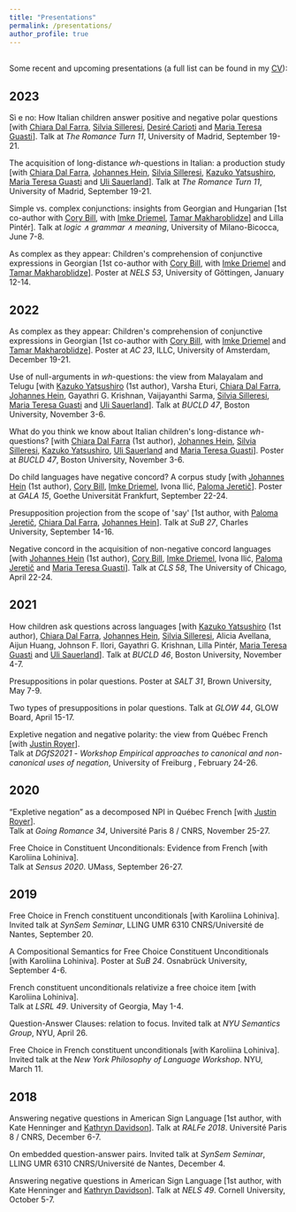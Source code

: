 ```yaml
---
title: "Presentations"
permalink: /presentations/
author_profile: true
---
```

\
Some recent and upcoming presentations (a full list can be found in my [CV](http://auroregonzalez.github.io/files/CV_december2022.pdf)):


## 2023

Sì e  no:  How  Italian  children  answer  positive  and  negative  polar  questions [with [Chiara Dal Farra](http://www.bilgroup.it/en/chiara-dal-farra-2/), [Silvia Silleresi](http://www.bilgroup.it/en/silvia-silleresi-2/), [Desiré Carioti](http://www.bilgroup.it/en/desire-carioti-2/) and [Maria Teresa Guasti](https://www.unimib.it/maria-teresa-guasti)]. Talk at *The Romance Turn 11*, University of Madrid, September 19-21.

The acquisition of long-distance *wh*-questions in Italian: a production study [with [Chiara Dal Farra](http://www.bilgroup.it/en/chiara-dal-farra-2/), [Johannes Hein](https://www.johannes-hein.de/index.html), [Silvia Silleresi](http://www.bilgroup.it/en/silvia-silleresi-2/), [Kazuko Yatsushiro](https://www.leibniz-zas.de/en/people/details/yatsushiro-kazuko/kazuko-yatsushiro), [Maria Teresa Guasti](https://www.unimib.it/maria-teresa-guasti) and [Uli Sauerland](https://www.leibniz-zas.de/en/people/details/sauerland-uli/uli-sauerland)]. Talk at *The Romance Turn 11*, University of Madrid, September 19-21.

Simple vs. complex conjunctions: insights from Georgian and Hungarian [1st co-author with [Cory Bill](https://www.corybill.com/), with [Imke Driemel](https://sites.google.com/site/imkedriemel/home), [Tamar Makharoblidze](https://faculty.iliauni.edu.ge/arts/tamar-makharoblidze/?lang=en)] and Lilla Pintér]. Talk at *logic ∧ grammar ∧ meaning*, University of Milano-Bicocca, June 7-8.

As complex as they appear: Children's comprehension of conjunctive expressions in Georgian [1st co-author with [Cory Bill](https://www.corybill.com/), with [Imke Driemel](https://sites.google.com/site/imkedriemel/home) and [Tamar Makharoblidze](https://faculty.iliauni.edu.ge/arts/tamar-makharoblidze/?lang=en)]. Poster at *NELS 53*, University of Göttingen, January 12-14.


## 2022

As complex as they appear: Children's comprehension of conjunctive expressions in Georgian [1st co-author with [Cory Bill](https://www.corybill.com/), with [Imke Driemel](https://sites.google.com/site/imkedriemel/home) and [Tamar Makharoblidze](https://faculty.iliauni.edu.ge/arts/tamar-makharoblidze/?lang=en)]. Poster at *AC 23*, ILLC, University of Amsterdam, December 19-21.

Use of null-arguments in *wh*-questions: the view from Malayalam and Telugu [with [Kazuko Yatsushiro](https://www.leibniz-zas.de/en/people/details/yatsushiro-kazuko/kazuko-yatsushiro) (1st author), Varsha Eturi, [Chiara Dal Farra](http://www.bilgroup.it/en/chiara-dal-farra-2/), [Johannes Hein](https://www.johannes-hein.de/index.html), Gayathri G. Krishnan, Vaijayanthi Sarma, [Silvia Silleresi](http://www.bilgroup.it/en/silvia-silleresi-2/), [Maria Teresa Guasti](https://www.unimib.it/maria-teresa-guasti) and [Uli Sauerland](https://www.leibniz-zas.de/en/people/details/sauerland-uli/uli-sauerland)]. Talk at *BUCLD 47*, Boston University, November 3-6.

What do you think we know about Italian children's long-distance *wh*-questions? [with [Chiara Dal Farra](http://www.bilgroup.it/en/chiara-dal-farra-2/) (1st author), [Johannes Hein](https://www.johannes-hein.de/index.html), [Silvia Silleresi](http://www.bilgroup.it/en/silvia-silleresi-2/), [Kazuko Yatsushiro](https://www.leibniz-zas.de/en/people/details/yatsushiro-kazuko/kazuko-yatsushiro), [Uli Sauerland](https://www.leibniz-zas.de/en/people/details/sauerland-uli/uli-sauerland) and [Maria Teresa Guasti](https://www.unimib.it/maria-teresa-guasti)]. Poster at *BUCLD 47*, Boston University, November 3-6.

Do child languages have negative concord? A corpus study [with [Johannes Hein](https://www.johannes-hein.de/index.html) (1st author), [Cory Bill](https://www.corybill.com/), [Imke Driemel](https://sites.google.com/site/imkedriemel/home), Ivona Ilić, [Paloma Jeretič](https://wp.nyu.edu/paloma/)]. Poster at *GALA 15*, Goethe Universität Frankfurt, September 22-24.

Presupposition projection from the scope of 'say' [1st author, with [Paloma Jeretič](https://wp.nyu.edu/paloma/), [Chiara Dal Farra](http://www.bilgroup.it/en/chiara-dal-farra-2/), [Johannes Hein](https://www.johannes-hein.de/index.html)]. Talk at *SuB 27*,  Charles University, September 14-16.

Negative concord in the acquisition of non-negative concord languages [with [Johannes Hein](https://www.johannes-hein.de/index.html) (1st author), [Cory Bill](https://www.corybill.com/), [Imke Driemel](https://sites.google.com/site/imkedriemel/home), Ivona Ilić, [Paloma Jeretič](https://wp.nyu.edu/paloma/) and [Maria Teresa Guasti](https://www.unimib.it/maria-teresa-guasti)]. Talk at *CLS 58*, The University of Chicago, April 22-24.


## 2021

How children ask questions across languages [with [Kazuko Yatsushiro](https://www.leibniz-zas.de/en/people/details/yatsushiro-kazuko/kazuko-yatsushiro) (1st author), [Chiara Dal Farra](http://www.bilgroup.it/en/chiara-dal-farra-2/), [Johannes Hein](https://www.johannes-hein.de/index.html), [Silvia Silleresi](http://www.bilgroup.it/en/silvia-silleresi-2/), Alicia Avellana, Aijun Huang, Johnson F. Ilori, Gayathri G. Krishnan, Lilla Pintér, [Maria Teresa Guasti](https://www.unimib.it/maria-teresa-guasti) and [Uli Sauerland](https://www.leibniz-zas.de/en/people/details/sauerland-uli/uli-sauerland)]. Talk at *BUCLD 46*, Boston University, November 4-7.

Presuppositions in polar questions. Poster at *SALT 31*, Brown University, May 7-9.

Two types of presuppositions in polar questions. Talk at *GLOW 44*, GLOW Board, April 15-17.

Expletive negation and negative polarity: the view from Québec French [with [Justin Royer](http://justinroyer.lingspace.org/)].\
Talk at *DGfS2021* - *Workshop Empirical approaches to canonical and non-canonical uses of negation*, University of Freiburg , February 24-26.

## 2020

“Expletive negation” as a decomposed NPI in Québec French [with [Justin Royer](http://justinroyer.lingspace.org/)].\
Talk at *Going Romance 34*, Université Paris 8 / CNRS, November 25-27.

Free Choice in Constituent Unconditionals: Evidence from French [with Karoliina Lohiniva].\
Talk at *Sensus 2020*. UMass, September 26-27.


## 2019

Free Choice in French constituent unconditionals [with Karoliina Lohiniva].\
Invited talk at *SynSem Seminar*, LLING UMR 6310 CNRS/Université de Nantes, September 20.

A Compositional Semantics for Free Choice Constituent Unconditionals [with Karoliina Lohiniva]. Poster at *SuB 24*. Osnabrück University, September 4-6.

French constituent unconditionals relativize a free choice item [with Karoliina Lohiniva].\
Talk at *LSRL 49*. University of Georgia, May 1-4.

Question-Answer Clauses: relation to focus. Invited talk at *NYU Semantics Group*, NYU, April 26.

Free Choice in French constituent unconditionals [with Karoliina Lohiniva].\
Invited talk at the *New York Philosophy of Language Workshop*. NYU, March 11.


## 2018

Answering negative questions in American Sign Language [1st author, with Kate Henninger and [Kathryn Davidson](https://scholar.harvard.edu/kathryndavidson/home)]. Talk at *RALFe 2018*. Université Paris 8 / CNRS, December 6-7.

On embedded question-answer pairs. Invited talk at *SynSem Seminar*, LLING UMR 6310 CNRS/Université de Nantes, December 4.

Answering negative questions in American Sign Language [1st author, with Kate Henninger and [Kathryn Davidson](https://scholar.harvard.edu/kathryndavidson/home)]. Talk at *NELS 49*. Cornell University, October 5-7.
